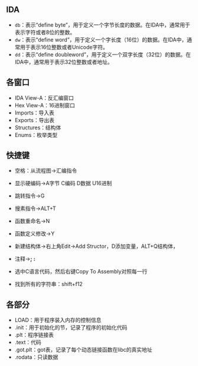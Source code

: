 

## IDA

- `db`：表示“define byte”，用于定义一个字节长度的数据。在IDA中，通常用于表示字符或者8位的整数。
- `dw`：表示“define word”，用于定义一个字长度（16位）的数据。在IDA中，通常用于表示16位整数或者Unicode字符。
- `dd`：表示“define doubleword”，用于定义一个双字长度（32位）的数据。在IDA中，通常用于表示32位整数或者地址。

## 各窗口

- IDA View-A：反汇编窗口
- Hex View-A：16进制窗口
- Imports：导入表
- Exports：导出表
- Structures：结构体
- Enums：枚举类型

## 快捷键

- 空格：从流程图→汇编指令
- 显示硬编码→A字节     C编码    D数据    U16进制
- 跳转指令→G
- 搜素指令→ALT+T
- 函数重命名→N
- 函数定义修改→Y

- 新建结构体→右上角Edit→Add Structor，D添加变量，ALT+Q结构体，
- 注释→**;**   **:**

- 选中C语言代码，然后右键Copy To Assembly对照每一行
- 找到所有的字符串：shift+f12

## 各部分

- LOAD：用于程序装入内存的控制信息
- .init：用于初始化的节，记录了程序的初始化代码
- .plt：程序链接表
- .text：代码
- .got.plt：got表，记录了每个动态链接函数在libc的真实地址
- .rodata：只读数据